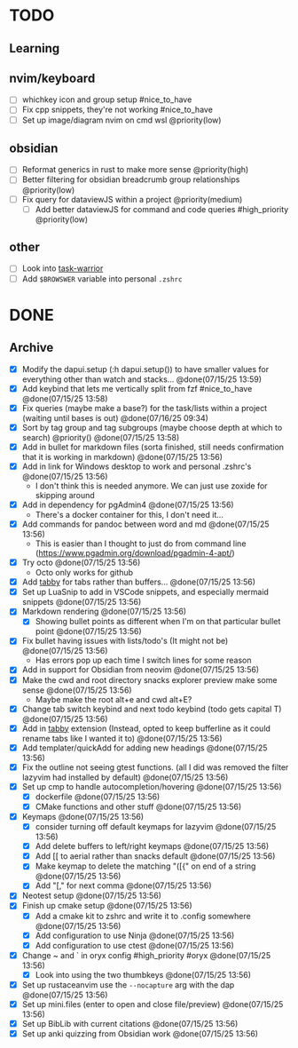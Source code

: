 # TODO

## Learning

## nvim/keyboard

- [ ] whichkey icon and group setup #nice_to_have
- [ ] Fix cpp snippets, they're not working #nice_to_have
- [ ] Set up image/diagram nvim on cmd wsl @priority(low)

## obsidian

- [ ] Reformat generics in rust to make more sense @priority(high)
- [ ] Better filtering for obsidian breadcrumb group relationships @priority(low)
- [ ] Fix query for dataviewJS within a project @priority(medium)
  - [ ] Add better dataviewJS for command and code queries #high_priority @priority(low)

## other

- [ ] Look into [task-warrior](https://github.com/GothenburgBitFactory/taskwarrior?tab=readme-ov-file)
- [ ] Add `$BROWSWER` variable into personal `.zshrc`

# DONE

## Archive

- [x] Modify the dapui.setup (:h dapui.setup()) to have smaller values for everything other than watch and stacks... @done(07/15/25 13:59)
- [x] Add keybind that lets me vertically split from fzf #nice_to_have @done(07/15/25 13:58)
- [x] Fix queries (maybe make a base?) for the task/lists within a project (waiting until bases is out) @done(07/16/25 09:34)
- [x] Sort by tag group and tag subgroups (maybe choose depth at which to search) @priority() @done(07/15/25 13:58)
- [x] Add in bullet for markdown files (sorta finished, still needs confirmation that it is working in markdown) @done(07/15/25 13:56)
- [x] Add in link for Windows desktop to work and personal .zshrc's @done(07/15/25 13:56)
  - I don't think this is needed anymore. We can just use zoxide for skipping around
- [x] Add in dependency for pgAdmin4 @done(07/15/25 13:56)
  - There's a docker container for this, I don't need it...
- [x] Add commands for pandoc between word and md @done(07/15/25 13:56)
  - This is easier than I thought to just do from command line
    (<https://www.pgadmin.org/download/pgadmin-4-apt/>)
- [x] Try octo @done(07/15/25 13:56)
  - Octo only works for github
- [x] Add [tabby](https://github.com/nanozuki/tabby.nvim) for tabs rather than buffers... @done(07/15/25 13:56)
- [x] Set up LuaSnip to add in VSCode snippets, and especially mermaid snippets @done(07/15/25 13:56)
- [x] Markdown rendering @done(07/15/25 13:56)
  - [x] Showing bullet points as different when I'm on that particular bullet point @done(07/15/25 13:56)
- [x] Fix bullet having issues with lists/todo's (It might not be) @done(07/15/25 13:56)
  - Has errors pop up each time I switch lines for some reason
- [x] Add in support for Obsidian from neovim @done(07/15/25 13:56)
- [x] Make the cwd and root directory snacks explorer preview make some sense @done(07/15/25 13:56)
  - Maybe make the root alt+e and cwd alt+E?
- [x] Change tab switch keybind and next todo keybind (todo gets capital T) @done(07/15/25 13:56)
- [x] Add in [tabby](https://github.com/nanozuki/tabby.nvim?tab=readme-ov-file) extension (Instead, opted to keep bufferline as it could rename tabs like I wanted it to) @done(07/15/25 13:56)
- [x] Add templater/quickAdd for adding new headings @done(07/15/25 13:56)
- [x] Fix the outline not seeing gtest functions. (all I did was removed the filter lazyvim had installed by default) @done(07/15/25 13:56)
- [x] Set up cmp to handle autocompletion/hovering @done(07/15/25 13:56)
  - [x] dockerfile @done(07/15/25 13:56)
  - [x] CMake functions and other stuff @done(07/15/25 13:56)
- [x] Keymaps @done(07/15/25 13:56)
  - [x] consider turning off default keymaps for lazyvim @done(07/15/25 13:56)
  - [x] Add delete buffers to left/right keymaps @done(07/15/25 13:56)
  - [x] Add [[ to aerial rather than snacks default @done(07/15/25 13:56)
  - [x] Make keymap to delete the matching "([{" on end of a string @done(07/15/25 13:56)
  - [x] Add "[," for next comma @done(07/15/25 13:56)
- [x] Neotest setup @done(07/15/25 13:56)
- [x] Finish up cmake setup @done(07/15/25 13:56)
  - [x] Add a cmake kit to zshrc and write it to .config somewhere @done(07/15/25 13:56)
  - [x] Add configuration to use Ninja @done(07/15/25 13:56)
  - [x] Add configuration to use ctest @done(07/15/25 13:56)
- [x] Change ~ and \` in oryx config #high_priority #oryx @done(07/15/25 13:56)
  - [x] Look into using the two thumbkeys @done(07/15/25 13:56)
- [x] Set up rustaceanvim use the `--nocapture` arg with the dap @done(07/15/25 13:56)
- [x] Set up mini.files (enter to open and close file/preview) @done(07/15/25 13:56)
- [x] Set up BibLib with current citations @done(07/15/25 13:56)
- [x] Set up anki quizzing from Obsidian work @done(07/15/25 13:56)
